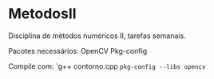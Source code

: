 # MetodosII
Disciplina de métodos numéricos II, tarefas semanais.

Pacotes necessários:
    OpenCV
    Pkg-config






Compile com:
    `g++ contorno.cpp ```pkg-config --libs opencv```

